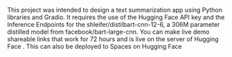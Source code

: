 This project was intended to design a text summarization app using Python libraries and Gradio.
It requires the use of the Hugging Face API key and the Inference Endpoints for the shleifer/distilbart-cnn-12-6, a 306M parameter distilled model from facebook/bart-large-cnn.
You can make live demo shareable links that work for 72 hours and is live on the server of Hugging Face .
This can also be deployed to Spaces on Hugging Face
